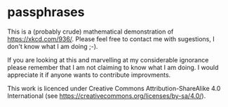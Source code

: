 passphrases
===========

This is a (probably crude) mathematical demonstration of https://xkcd.com/936/. Please feel free to contact me with sugestions, I don't know what I am doing ;-).

If you are looking at this and marvelling at my considerable ignorance please
remember that I am not claiming to know what I am doing. I would appreciate it
if anyone wants to contribute improvments.

This work is licenced under Creative Commons Attribution-ShareAlike 4.0 International (see https://creativecommons.org/licenses/by-sa/4.0/).
